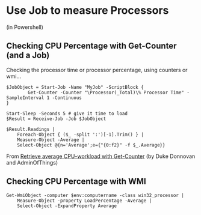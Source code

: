 ﻿# Use Job to measure Processors

(in Powershell)

## Checking CPU Percentage with Get-Counter (and a Job)

Checking the processor time or processor percentage, using counters or wmi...

	$JobObject = Start-Job -Name "MyJob" -ScriptBlock {
			Get-Counter -Counter "\Processor(_Total)\% Processor Time" -SampleInterval 1 -Continuous
	}

	Start-Sleep -Seconds 5 # give it time to load
	$Result = Receive-Job -Job $JobObject

	$Result.Readings |
		Foreach-Object { ($_ -split ':')[-1].Trim() } |
		Measure-Object -Average |
		Select-Object @{n='Average';e={"{0:f2}" -f $_.Average}}

From [Retrieve average CPU-workload with Get-Counter](https://stackoverflow.com/questions/59051743/retrieve-average-cpu-workload-with-get-counter) (by Duke Donnovan and AdminOfThings)

## Checking CPU Percentage with WMI

	Get-WmiObject -computer $env:computername -class win32_processor |
		Measure-Object -property LoadPercentage -Average |
		Select-Object -ExpandProperty Average
